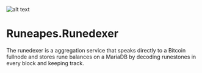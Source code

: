 
![alt text](https://i.ibb.co/hdfS3k8/rundexer-Banner-1.png)

# Runeapes.Runedexer
The runedexer is a aggregation service that speaks directly to a Bitcoin fullnode and stores rune balances on a MariaDB by decoding runestones in every block and keeping track.
